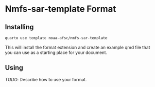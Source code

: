 # Nmfs-sar-template Format

## Installing

```bash
quarto use template noaa-afsc/nmfs-sar-template
```

This will install the format extension and create an example qmd file
that you can use as a starting place for your document.

## Using

_TODO_: Describe how to use your format.

